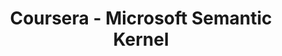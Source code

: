 ---
layout: default
title: Coursera - Microsoft Semantic Kernel 
nav_order: 4
description: "Microsoft Semantic Kernel"
has_children: true
---